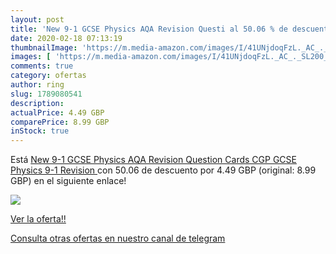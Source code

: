 ```yaml
---
layout: post
title: 'New 9-1 GCSE Physics AQA Revision Questi al 50.06 % de descuento'
date: 2020-02-18 07:13:19
thumbnailImage: 'https://m.media-amazon.com/images/I/41UNjdoqFzL._AC_._SL200_.jpg'
images: [ 'https://m.media-amazon.com/images/I/41UNjdoqFzL._AC_._SL200_.jpg' ]
comments: true
category: ofertas
author: ring
slug: 1789080541
description:
actualPrice: 4.49 GBP
comparePrice: 8.99 GBP
inStock: true
---
```


Está [New 9-1 GCSE Physics AQA Revision Question Cards  CGP GCSE Physics 9-1 Revision ](https://www.amazon.co.uk/dp/1789080541/?tag=redken01-21) con 50.06 de descuento por 4.49 GBP (original: 8.99 GBP) en el siguiente enlace!

[![](https://m.media-amazon.com/images/I/41UNjdoqFzL._AC_._SL200_.jpg)](https://www.amazon.co.uk/dp/1789080541/?tag=redken01-21)

[Ver la oferta!!](https://www.amazon.co.uk/dp/1789080541/?tag=redken01-21)

[Consulta otras ofertas en nuestro canal de telegram](https://t.me/s/ofertas25)
